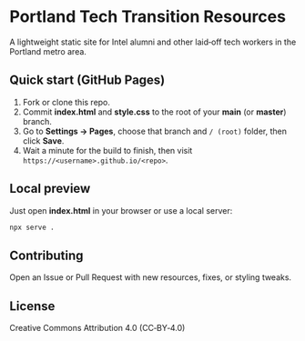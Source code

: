 
# Portland Tech Transition Resources

A lightweight static site for Intel alumni and other laid‑off tech workers in the Portland metro area.

## Quick start (GitHub Pages)

1. Fork or clone this repo.
2. Commit **index.html** and **style.css** to the root of your **main** (or **master**) branch.
3. Go to **Settings → Pages**, choose that branch and `/ (root)` folder, then click **Save**.
4. Wait a minute for the build to finish, then visit `https://<username>.github.io/<repo>`.

## Local preview

Just open **index.html** in your browser or use a local server:

```bash
npx serve .
```

## Contributing

Open an Issue or Pull Request with new resources, fixes, or styling tweaks.

## License

Creative Commons Attribution 4.0 (CC‑BY‑4.0)
